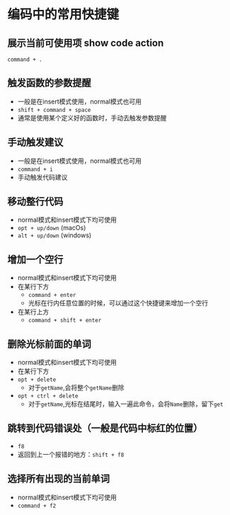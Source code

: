 # 编码中的常用快捷键

## 展示当前可使用项 show code action
`command + .`

## 触发函数的参数提醒
* 一般是在insert模式使用，normal模式也可用
* `shift + command + space`
* 通常是使用某个定义好的函数时，手动去触发参数提醒

## 手动触发建议
* 一般是在insert模式使用，normal模式也可用
* `command + i`
* 手动触发代码建议

## 移动整行代码
* normal模式和insert模式下均可使用
* `opt + up/down` (macOs)
* `alt + up/down` (windows)

## 增加一个空行
* normal模式和insert模式下均可使用
* 在某行下方
  * `command + enter`
  * 光标在行内任意位置的时候，可以通过这个快捷键来增加一个空行
* 在某行上方
  * `command + shift + enter`

## 删除光标前面的单词
* normal模式和insert模式下均可使用
* 在某行下方
* `opt + delete`
  * 对于`getName`,会将整个`getName`删除
* `opt + ctrl + delete`
  * 对于`getName`,光标在结尾时，输入一遍此命令，会将`Name`删除，留下`get`

## 跳转到代码错误处（一般是代码中标红的位置）
* `f8`
* 返回到上一个报错的地方：`shift + f8`

## 选择所有出现的当前单词
* normal模式和insert模式下均可使用
* `command + f2`
